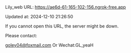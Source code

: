 Lily_web URL: https://ae6d-61-165-102-156.ngrok-free.app

Updated at: 2024-12-10 21:26:50

If you cannot open this URL, the server might be down.

Please contact: 

goley04@foxmail.com Or Wechat:GL_yeaH